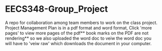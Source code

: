 # EECS348-Group_Project
A repo for collaboration among team members to work on the class project.
Project Management Plan is in a pdf format and word format, Click 'more pages' to view more pages of the pdf** book marks on the PDF are not rendering** so we also  uploaded the word doc to veiw the word doc you will have to 'veiw raw' which downloads the document in your computer. 
